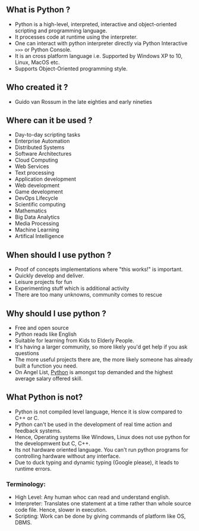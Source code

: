 ## What is Python ?
   * Python is a high-level, interpreted, interactive and object-oriented scripting and programming language.
   * It processes code at runtime using the interpreter.
   * One can interact with python interpreter directly via Python Interactive `>>>` or Python Console.
   * It is an cross platform language i.e. Supported by Windows XP to 10, Linux, MacOS etc.
   * Supports Object-Oriented programming style.

## Who created it ?
   * Guido van Rossum in the late eighties and early nineties

## Where can it be used ?
   * Day-to-day scripting tasks
   * Enterprise Automation
   * Distributed Systems
   * Software Architectures
   * Cloud Computing
   * Web Services
   * Text processing
   * Application development
   * Web development
   * Game development
   * DevOps Lifecycle
   * Scientific computing
   * Mathematics
   * Big Data Analytics
   * Media Processing
   * Machine Learning
   * Artifical Intelligence
    
## When should I use python ?
   * Proof of concepts implementations where "this works!" is important.
   * Quickly develop and deliver.
   * Leisure projects for fun
   * Experimenting stuff which is additional activity
   * There are too many unknowns, community comes to rescue

## Why should I use python ?
  * Free and open source
  * Python reads like English
  * Suitable for learning from Kids to Elderly People.
  * It's having a larger community, so more likely you'd get help if you ask questions
  * The more useful projects there are, the more likely someone has already built a function you need.
  * On Angel List, [Python](https://angel.co/skills) is amongst top demanded and the highest average salary offered skill.
  
## What Python is not?
   * Python is not compiled level language, Hence it is slow compared to C++ or C.
   * Python can't be used in the development of real time action and feedback systems.  
   * Hence, Operating systems like Windows, Linux does not use python for the developmwent but C, C++.
   * Its not hardware oriented language. You can't run python programs for controlling hardware without any interface.
   * Due to duck typing and dynamic typing (Google please), it leads to runtime errors.

### Terminology:
  * High Level: Any human whoc can read and understand english.
  * Interpreter: Translates one statement at a time rather than whole source code file. Hence, slower in execution.
  * Scripting: Work can be done by giving commands of platform like OS, DBMS.
